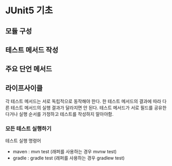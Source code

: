 # JUnit5 기초

## 모듈 구성
## 테스트 메서드 작성
## 주요 단언 메서드
## 라이프사이클

각 테스트 메서드는 서로 독립적으로 동작해야 한다. 한 테스트 메서드의 결과에 따라 다른 테스트 메서드의 실행 결과가 달라지면 안 된다. 테스트 메서드가 서로 필드를 공유한다거나 실행 순서를 가정하고 테스트를 작성하지 말아야함.

### 모든 테스트 실행하기

테스트 실행 명령어
- maven : mvn test (래퍼를 사용하는 경우 mvnw test)
- gradle : gradle test (래퍼를 사용하는 경우 gradlew test)
